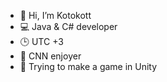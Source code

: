 - 👋 Hi, I’m Kotokott
- 💻 Java & C# developer
- 🕒 UTC +3
- 📖 CNN enjoyer
- 🎈 Trying to make a game in Unity


<!---
kotokott/kotokott is a ✨ special ✨ repository because its `README.md` (this file) appears on your GitHub profile.
You can click the Preview link to take a look at your changes.
--->
